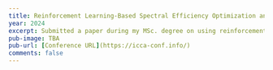 ```yaml
---
title: Reinforcement Learning-Based Spectral Efficiency Optimization and Mobility Management in Cellular Networks
year: 2024
excerpt: Submitted a paper during my MSc. degree on using reinforcement learning to optimize spectral efficiency and reduce handover rate achieving 20% increase in spectral efficiency and 10% reduction in handover rate. The paper is accepted and to be presented in December in the Internation Conference of Computer Application (ICCA). I will add the paper link once published.
pub-image: TBA
pub-url: [Conference URL](https://icca-conf.info/)
comments: false
---
```


